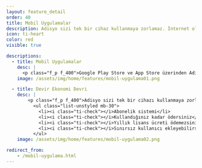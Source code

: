 ```yaml
---
layout: feature_detail
order: 40
title: Mobil Uygulamalar
description: Adisyo sizi tek bir cihaz kullanmaya zorlamaz. İnternet olan herhangi bir cihazdan işlerinizi kolayca yönetebilirsiniz. Tabletler, akıllı telefonlar, bilgisayarlar...
icon: ti-heart 
color: red
visible: true

descriptions: 
  - title: Mobil Uygulamalar
    desc: |
      <p class="f_p f_400">Google Play Store ve App Store üzerinden Adisyo Mobil uygulamalarımızı indirebilirsiniz. Adisyo ile tablet veya akıllı telefonlarınız ile de siparişlerinizi kolayca girip ödeme alabilir, mutfağınızı yönetebilirsiniz. Minimum sistem gereksimi: Android 5.0 ve iOS 9.0 üzeridir.</p>
    image: /assets/img/home/features/mobil-uygulama01.png

  - title: Devir Ekonomi Devri
    desc: |
        <p class="f_p f_400">Adisyo sizi tek bir cihazı kullanmaya zorlamaz. Adisyo'yu kullanmak için pahalı bir lisans almanız gerekmez. Yıllık bakım ücreti ödemezsiniz. Abonelik sistemi sayesinde, kullandığınız kadar ödersiniz.</p>
          <ul class="list-unstyled mb-30">
            <li><i class="ti-check"></i>Abonelik sistemi</li>
            <li><i class="ti-check"></i>Kullandığınız kadar ödersiniz</li>
            <li><i class="ti-check"></i>Yıllık lisans ücreti ödemezsiniz</li>
            <li><i class="ti-check"></i>Sınırsız kullanıcı ekleyebilirsiniz</li>
          </ul>
    image: /assets/img/home/features/mobil-uygulama02.png

redirect_from:
    - /mobil-uygulama.html
---
```

